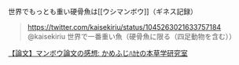 
世界でもっとも重い硬骨魚は[[ウシマンボウ]]（ギネス記録）

> https://twitter.com/kaisekiriu/status/1045263021633757184 @kaisekiriu
> 世界で一番重い魚（硬骨魚に限る（四足動物を含む））

[【論文】マンボウ論文の感想: かめふじﾊｶｾの本草学研究室](http://kamefuji-lab.seesaa.net/article/455787187.html)


